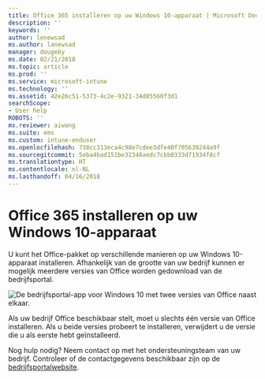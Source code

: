 ```yaml
---
title: Office 365 installeren op uw Windows 10-apparaat | Microsoft Docs
description: ''
keywords: ''
author: lenewsad
ms.author: lanewsad
manager: dougeby
ms.date: 02/21/2018
ms.topic: article
ms.prod: ''
ms.service: microsoft-intune
ms.technology: ''
ms.assetid: 42e26c51-5373-4c2e-9321-34d85560f3d1
searchScope:
- User help
ROBOTS: ''
ms.reviewer: aiwang
ms.suite: ems
ms.custom: intune-enduser
ms.openlocfilehash: 738cc313eca4c98e7cdee3dfe40f705630244a9f
ms.sourcegitcommit: 5eba4bad151be32346aedc7cbb0333d71934f8cf
ms.translationtype: HT
ms.contentlocale: nl-NL
ms.lasthandoff: 04/16/2018
---
```

# <a name="installing-office-365-on-your-windows-10-device"></a>Office 365 installeren op uw Windows 10-apparaat

U kunt het Office-pakket op verschillende manieren op uw Windows 10-apparaat installeren. Afhankelijk van de grootte van uw bedrijf kunnen er mogelijk meerdere versies van Office worden gedownload van de bedrijfsportal.

![De bedrijfsportal-app voor Windows 10 met twee versies van Office naast elkaar.](./media/multiple-office-installs-cp-win10.png)

Als uw bedrijf Office beschikbaar stelt, moet u slechts één versie van Office installeren. Als u beide versies probeert te installeren, verwijdert u de versie die u als eerste hebt geïnstalleerd.

Nog hulp nodig? Neem contact op met het ondersteuningsteam van uw bedrijf. Controleer of de contactgegevens beschikbaar zijn op de [bedrijfsportalwebsite](https://portal.manage.microsoft.com#HelpDeskDialog).
